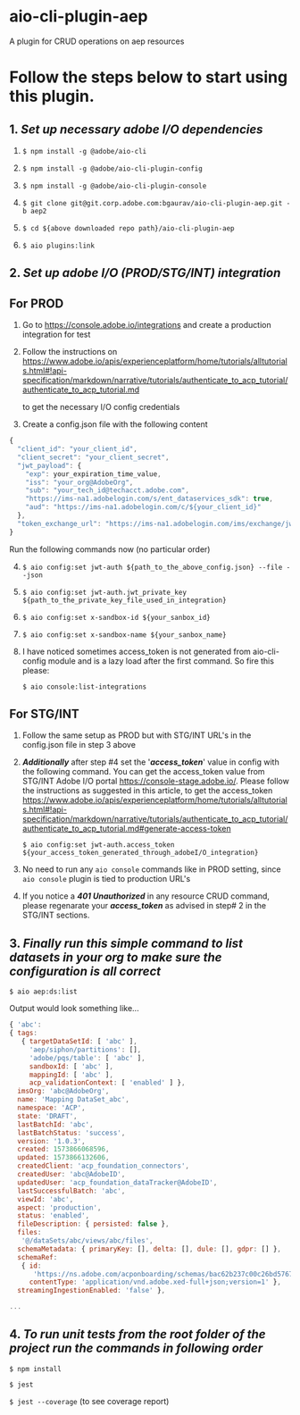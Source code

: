 aio-cli-plugin-aep
==================

A plugin for CRUD operations on aep resources



<!-- tocstop -->
# Follow the steps below to start using this plugin.





## 1. **_Set up necessary adobe I/O dependencies_**
 
1. ```$ npm install -g @adobe/aio-cli```

2. ```$ npm install -g @adobe/aio-cli-plugin-config```

3. ```$ npm install -g @adobe/aio-cli-plugin-console```

4. ```$ git clone git@git.corp.adobe.com:bgaurav/aio-cli-plugin-aep.git -b aep2```

5. ```$ cd ${above downloaded repo path}/aio-cli-plugin-aep``` 

6. ```$ aio plugins:link```

## 2. **_Set up adobe I/O (PROD/STG/INT) integration_**
      
##      **For PROD**

1. Go to  https://console.adobe.io/integrations and create a production integration for test

2. Follow  the instructions on https://www.adobe.io/apis/experienceplatform/home/tutorials/alltutorials.html#!api-specification/markdown/narrative/tutorials/authenticate_to_acp_tutorial/authenticate_to_acp_tutorial.md
   
   to get the necessary I/O config credentials

3. Create a config.json file with the following content
```javascript
{
  "client_id": "your_client_id",
  "client_secret": "your_client_secret",
  "jwt_payload": { 
    "exp": your_expiration_time_value,
    "iss": "your_org@AdobeOrg",
    "sub": "your_tech_id@techacct.adobe.com",
    "https://ims-na1.adobelogin.com/s/ent_dataservices_sdk": true,
    "aud": "https://ims-na1.adobelogin.com/c/${your_client_id}"
  },
  "token_exchange_url": "https://ims-na1.adobelogin.com/ims/exchange/jwt/"
}

```
Run the following commands now (no particular order)

4. ```$ aio config:set jwt-auth ${path_to_the_above_config.json} --file --json```

5. ```$ aio config:set jwt-auth.jwt_private_key ${path_to_the_private_key_file_used_in_integration}```

6. ```$ aio config:set x-sandbox-id ${your_sanbox_id}```

7. ```$ aio config:set x-sandbox-name ${your_sanbox_name}```

8. I have noticed sometimes access_token is not generated from aio-cli-config module and is a lazy load after the first command. So fire this please:
 
   ```$ aio console:list-integrations```

##      **For STG/INT**

1. Follow the same setup as PROD but with STG/INT URL's in the config.json file in step 3 above

2. **_Additionally_** after step #4 set the '**_access_token_**' value in config with the following command. You can get the access_token value from STG/INT Adobe I/O portal https://console-stage.adobe.io/.
   Please follow the instructions as suggested in this article, to get the access_token https://www.adobe.io/apis/experienceplatform/home/tutorials/alltutorials.html#!api-specification/markdown/narrative/tutorials/authenticate_to_acp_tutorial/authenticate_to_acp_tutorial.md#generate-access-token 

   ```$ aio config:set jwt-auth.access_token ${your_access_token_generated_through_adobeI/O_integration}```
 
3. No need to run any ```aio console``` commands like in PROD setting, since ```aio console``` plugin is tied to production URL's

4. If you notice a **_401 _Unauthorized__** in any resource CRUD command, please regenarate your **_access_token_** as advised in step# 2 in the STG/INT sections.
## 3. **_Finally run this simple command to list datasets in your org to make sure the configuration is all correct_**

   ```$ aio aep:ds:list```
 
 Output would look something like...  
  
   ```javascript 1.8
{ 'abc':
   { tags:
      { targetDataSetId: [ 'abc' ],
        'aep/siphon/partitions': [],
        'adobe/pqs/table': [ 'abc' ],
        sandboxId: [ 'abc' ],
        mappingId: [ 'abc' ],
        acp_validationContext: [ 'enabled' ] },
     imsOrg: 'abc@AdobeOrg',
     name: 'Mapping DataSet_abc',
     namespace: 'ACP',
     state: 'DRAFT',
     lastBatchId: 'abc',
     lastBatchStatus: 'success',
     version: '1.0.3',
     created: 1573866068596,
     updated: 1573866132606,
     createdClient: 'acp_foundation_connectors',
     createdUser: 'abc@AdobeID',
     updatedUser: 'acp_foundation_dataTracker@AdobeID',
     lastSuccessfulBatch: 'abc',
     viewId: 'abc',
     aspect: 'production',
     status: 'enabled',
     fileDescription: { persisted: false },
     files:
      '@/dataSets/abc/views/abc/files',
     schemaMetadata: { primaryKey: [], delta: [], dule: [], gdpr: [] },
     schemaRef:
      { id:
         'https://ns.adobe.com/acponboarding/schemas/bac62b237c00c26bd5767d7c55a28fa4',
        contentType: 'application/vnd.adobe.xed-full+json;version=1' },
     streamingIngestionEnabled: 'false' },

...
```

## 4. **_To run unit tests from the root folder of the project run the commands in following order_**
```$ npm install```

```$ jest```

```$ jest --coverage``` (to see coverage report)
